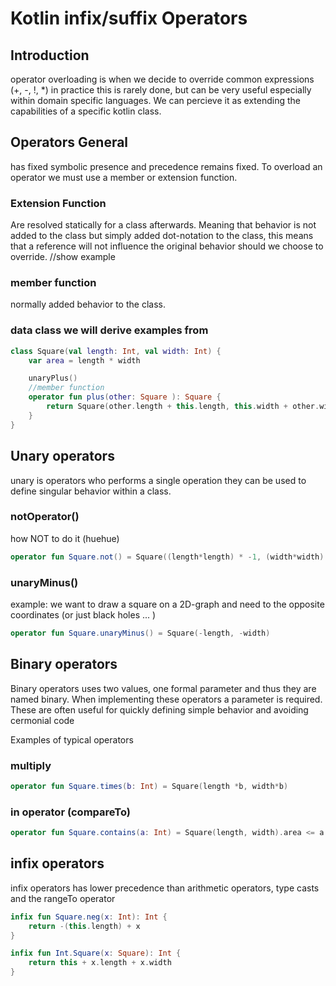 # Kotlin infix/suffix Operators

## Introduction
operator overloading is when we decide to override common expressions (+, -, !, *) 
in practice this is rarely done, but can be very useful especially within domain specific languages.
We can percieve it as extending the capabilities of a specific kotlin class. 


## Operators General
has fixed symbolic presence and precedence remains fixed.
To overload an operator we must use a member or extension function.


### Extension Function
Are resolved statically for a class afterwards. Meaning that behavior is not added to the class but simply added dot-notation to the class, this means that a reference will not influence the original behavior should we choose to override. 
//show example


### member function
normally added behavior to the class.


### data class we will derive examples from
```kotlin
class Square(val length: Int, val width: Int) {
    var area = length * width

    unaryPlus()
    //member function    
    operator fun plus(other: Square ): Square {
        return Square(other.length + this.length, this.width + other.width)
    }
}

```

## Unary operators
unary is operators who performs a single operation they can be used to define singular behavior within a class.

### notOperator()
how NOT to do it (huehue)
```kotlin 
operator fun Square.not() = Square((length*length) * -1, (width*width) * -1)

```

### unaryMinus()
example: we want to draw a square on a 2D-graph and need to the opposite coordinates (or just black holes ... )
```Kotlin
operator fun Square.unaryMinus() = Square(-length, -width)

```



## Binary operators
Binary operators uses two values, one formal parameter and  thus they are named binary.
When implementing these operators a parameter is required.
These are often useful for quickly defining simple behavior and avoiding cermonial code

Examples of typical operators



### multiply
```Kotlin 
operator fun Square.times(b: Int) = Square(length *b, width*b)

```


### in operator (compareTo)
```Kotlin
operator fun Square.contains(a: Int) = Square(length, width).area <= a


```



## infix operators
infix operators has lower precedence than arithmetic operators, type casts and the rangeTo operator
```Kotlin
infix fun Square.neg(x: Int): Int {
    return -(this.length) + x
}

infix fun Int.Square(x: Square): Int {
    return this + x.length + x.width
}
```

